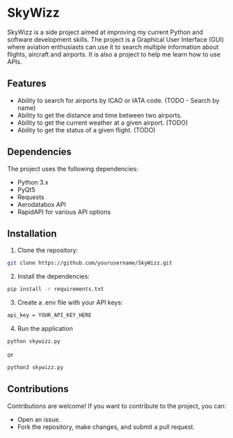 # SkyWizz

SkyWizz is a side project aimed at improving my current Python and software development skills. 
The project is a Graphical User Interface (GUI) where aviation enthusiasts can use it to search multiple information about flights, aircraft and airports.
It is also a project to help me learn how to use APIs.

## Features

- Ability to search for airports by ICAO or IATA code. (TODO - Search by name)
- Ability to get the distance and time between two airports.
- Ability to get the current weather at a given airport. (TODO)
- Ability to get the status of a given flight. (TODO)

## Dependencies

The project uses the following dependencies:

- Python 3.x
- PyQt5
- Requests
- Aerodatabox API
- RapidAPI for various API options

## Installation

1. Clone the repository:

  ```bash
  git clone https://github.com/yourusername/SkyWizz.git
  ```

2. Install the dependencies:

  ```bash
  pip install -r requirements.txt
  ```
  
3. Create a .env file with your API keys:
  ```bash
  api_key = YOUR_API_KEY_HERE
  ```

4. Run the application
  ```bash
  python skywizz.py
  ```
  or
  ```bash
  python3 skywizz.py
  ```
  
## Contributions
Contributions are welcome! If you want to contribute to the project, you can:

  - Open an issue.
  - Fork the repository, make changes, and submit a pull request.




